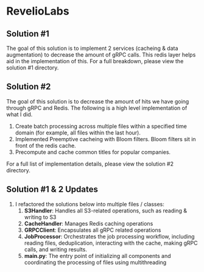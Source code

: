 # RevelioLabs

## Solution #1
The goal of this solution is to implement 2 services (cacheing & data augmentation) to decrease the amount of gRPC calls. This redis layer helps aid in the implementation of this. For a full breakdown, please view the solution #1 directory.

## Solution #2
The goal of this solution is to decrease the amount of hits we have going through gRPC and Redis. The following is a high level implementation of what I did.
  1. Create batch processing across multiple files within a specified time domain (for example, all files within the last hour).
  2. Implemented Preemptive cacheing with Bloom filters. Bloom filters sit in front of the redis cache.
  3. Precompute and cache common titles for popular companies.

For a full list of implementation details, please view the solution #2 directory.

## Solution #1 & 2 Updates
1. I refactored the solutions below into multiple files / classes:
    1. **S3Handler**: Handles all S3-related operations, such as reading & writing to S3
    2. **CacheHandler**: Manages Redis caching operations
    3. **GRPCClient**: Encapsulates all gRPC related operations
    4. **JobProcessor**: Orchestrates the job processing workflow, including reading files, deduplication, interacting with the cache, making gRPC calls, and writing results.
    5. **main.py**: The entry point of initializing all components and coordinating the processing of files using multithreading
